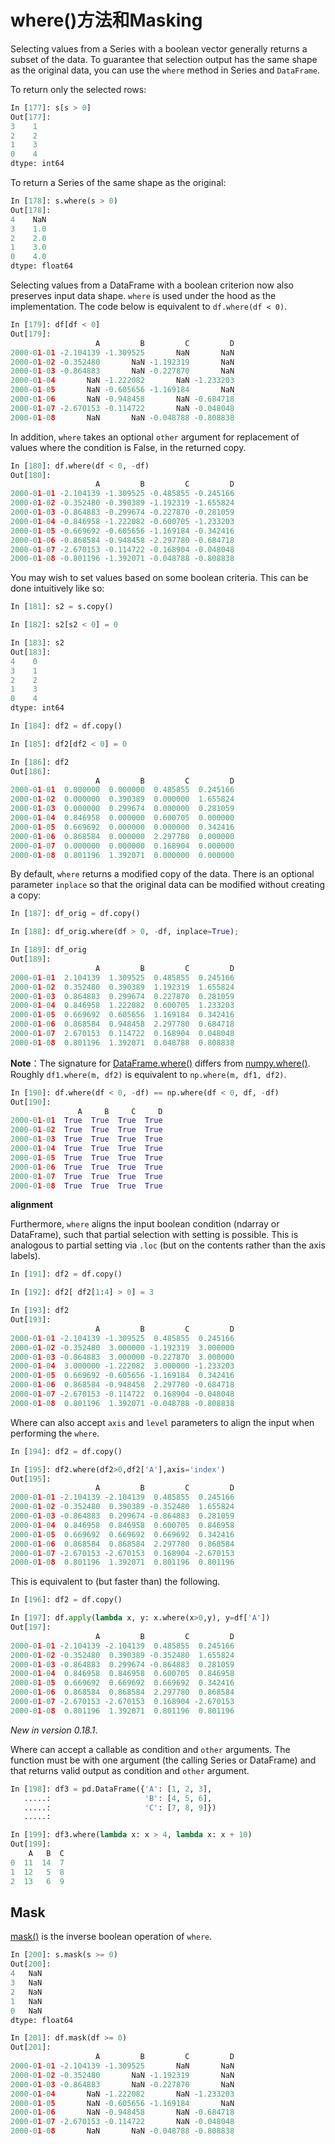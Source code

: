 # where()方法和Masking

Selecting values from a Series with a boolean vector generally returns a subset of the data. To guarantee that selection output has the same shape as the original data, you can use the ``where`` method in Series and ``DataFrame``.

To return only the selected rows:

```python
In [177]: s[s > 0]
Out[177]: 
3    1
2    2
1    3
0    4
dtype: int64
```

To return a Series of the same shape as the original:

```python
In [178]: s.where(s > 0)
Out[178]: 
4    NaN
3    1.0
2    2.0
1    3.0
0    4.0
dtype: float64
```

Selecting values from a DataFrame with a boolean criterion now also preserves input data shape. ``where`` is used under the hood as the implementation. The code below is equivalent to ``df.where(df < 0)``.

```python
In [179]: df[df < 0]
Out[179]: 
                   A         B         C         D
2000-01-01 -2.104139 -1.309525       NaN       NaN
2000-01-02 -0.352480       NaN -1.192319       NaN
2000-01-03 -0.864883       NaN -0.227870       NaN
2000-01-04       NaN -1.222082       NaN -1.233203
2000-01-05       NaN -0.605656 -1.169184       NaN
2000-01-06       NaN -0.948458       NaN -0.684718
2000-01-07 -2.670153 -0.114722       NaN -0.048048
2000-01-08       NaN       NaN -0.048788 -0.808838
```

In addition, ``where`` takes an optional ``other`` argument for replacement of values where the condition is False, in the returned copy.

```python
In [180]: df.where(df < 0, -df)
Out[180]: 
                   A         B         C         D
2000-01-01 -2.104139 -1.309525 -0.485855 -0.245166
2000-01-02 -0.352480 -0.390389 -1.192319 -1.655824
2000-01-03 -0.864883 -0.299674 -0.227870 -0.281059
2000-01-04 -0.846958 -1.222082 -0.600705 -1.233203
2000-01-05 -0.669692 -0.605656 -1.169184 -0.342416
2000-01-06 -0.868584 -0.948458 -2.297780 -0.684718
2000-01-07 -2.670153 -0.114722 -0.168904 -0.048048
2000-01-08 -0.801196 -1.392071 -0.048788 -0.808838
```

You may wish to set values based on some boolean criteria. This can be done intuitively like so:

```python
In [181]: s2 = s.copy()

In [182]: s2[s2 < 0] = 0

In [183]: s2
Out[183]: 
4    0
3    1
2    2
1    3
0    4
dtype: int64

In [184]: df2 = df.copy()

In [185]: df2[df2 < 0] = 0

In [186]: df2
Out[186]: 
                   A         B         C         D
2000-01-01  0.000000  0.000000  0.485855  0.245166
2000-01-02  0.000000  0.390389  0.000000  1.655824
2000-01-03  0.000000  0.299674  0.000000  0.281059
2000-01-04  0.846958  0.000000  0.600705  0.000000
2000-01-05  0.669692  0.000000  0.000000  0.342416
2000-01-06  0.868584  0.000000  2.297780  0.000000
2000-01-07  0.000000  0.000000  0.168904  0.000000
2000-01-08  0.801196  1.392071  0.000000  0.000000
```

By default, ``where`` returns a modified copy of the data. There is an optional parameter ``inplace`` so that the original data can be modified without creating a copy:

```python
In [187]: df_orig = df.copy()

In [188]: df_orig.where(df > 0, -df, inplace=True);

In [189]: df_orig
Out[189]: 
                   A         B         C         D
2000-01-01  2.104139  1.309525  0.485855  0.245166
2000-01-02  0.352480  0.390389  1.192319  1.655824
2000-01-03  0.864883  0.299674  0.227870  0.281059
2000-01-04  0.846958  1.222082  0.600705  1.233203
2000-01-05  0.669692  0.605656  1.169184  0.342416
2000-01-06  0.868584  0.948458  2.297780  0.684718
2000-01-07  2.670153  0.114722  0.168904  0.048048
2000-01-08  0.801196  1.392071  0.048788  0.808838
```

**Note**：The signature for [DataFrame.where()](http://pandas.pydata.org/pandas-docs/stable/generated/pandas.DataFrame.where.html#pandas.DataFrame.where) differs from [numpy.where()](https://docs.scipy.org/doc/numpy/reference/generated/numpy.where.html#numpy.where). Roughly ``df1.where(m, df2)`` is equivalent to ``np.where(m, df1, df2)``.

```python
In [190]: df.where(df < 0, -df) == np.where(df < 0, df, -df)
Out[190]: 
               A     B     C     D
2000-01-01  True  True  True  True
2000-01-02  True  True  True  True
2000-01-03  True  True  True  True
2000-01-04  True  True  True  True
2000-01-05  True  True  True  True
2000-01-06  True  True  True  True
2000-01-07  True  True  True  True
2000-01-08  True  True  True  True
```

**alignment**

Furthermore, ``where`` aligns the input boolean condition (ndarray or DataFrame), such that partial selection with setting is possible. This is analogous to partial setting via ``.loc`` (but on the contents rather than the axis labels).

```python
In [191]: df2 = df.copy()

In [192]: df2[ df2[1:4] > 0] = 3

In [193]: df2
Out[193]: 
                   A         B         C         D
2000-01-01 -2.104139 -1.309525  0.485855  0.245166
2000-01-02 -0.352480  3.000000 -1.192319  3.000000
2000-01-03 -0.864883  3.000000 -0.227870  3.000000
2000-01-04  3.000000 -1.222082  3.000000 -1.233203
2000-01-05  0.669692 -0.605656 -1.169184  0.342416
2000-01-06  0.868584 -0.948458  2.297780 -0.684718
2000-01-07 -2.670153 -0.114722  0.168904 -0.048048
2000-01-08  0.801196  1.392071 -0.048788 -0.808838
```

Where can also accept ``axis`` and ``level`` parameters to align the input when performing the ``where``.

```python
In [194]: df2 = df.copy()

In [195]: df2.where(df2>0,df2['A'],axis='index')
Out[195]: 
                   A         B         C         D
2000-01-01 -2.104139 -2.104139  0.485855  0.245166
2000-01-02 -0.352480  0.390389 -0.352480  1.655824
2000-01-03 -0.864883  0.299674 -0.864883  0.281059
2000-01-04  0.846958  0.846958  0.600705  0.846958
2000-01-05  0.669692  0.669692  0.669692  0.342416
2000-01-06  0.868584  0.868584  2.297780  0.868584
2000-01-07 -2.670153 -2.670153  0.168904 -2.670153
2000-01-08  0.801196  1.392071  0.801196  0.801196
```

This is equivalent to (but faster than) the following.

```python
In [196]: df2 = df.copy()

In [197]: df.apply(lambda x, y: x.where(x>0,y), y=df['A'])
Out[197]: 
                   A         B         C         D
2000-01-01 -2.104139 -2.104139  0.485855  0.245166
2000-01-02 -0.352480  0.390389 -0.352480  1.655824
2000-01-03 -0.864883  0.299674 -0.864883  0.281059
2000-01-04  0.846958  0.846958  0.600705  0.846958
2000-01-05  0.669692  0.669692  0.669692  0.342416
2000-01-06  0.868584  0.868584  2.297780  0.868584
2000-01-07 -2.670153 -2.670153  0.168904 -2.670153
2000-01-08  0.801196  1.392071  0.801196  0.801196
```

*New in version 0.18.1*.

Where can accept a callable as condition and ``other`` arguments. The function must be with one argument (the calling Series or DataFrame) and that returns valid output as condition and ``other`` argument.

```python
In [198]: df3 = pd.DataFrame({'A': [1, 2, 3],
   .....:                     'B': [4, 5, 6],
   .....:                     'C': [7, 8, 9]})
   .....: 

In [199]: df3.where(lambda x: x > 4, lambda x: x + 10)
Out[199]: 
    A   B  C
0  11  14  7
1  12   5  8
2  13   6  9
```

## Mask

[mask()](http://pandas.pydata.org/pandas-docs/stable/generated/pandas.DataFrame.mask.html#pandas.DataFrame.mask) is the inverse boolean operation of ``where``.

```python
In [200]: s.mask(s >= 0)
Out[200]: 
4   NaN
3   NaN
2   NaN
1   NaN
0   NaN
dtype: float64

In [201]: df.mask(df >= 0)
Out[201]: 
                   A         B         C         D
2000-01-01 -2.104139 -1.309525       NaN       NaN
2000-01-02 -0.352480       NaN -1.192319       NaN
2000-01-03 -0.864883       NaN -0.227870       NaN
2000-01-04       NaN -1.222082       NaN -1.233203
2000-01-05       NaN -0.605656 -1.169184       NaN
2000-01-06       NaN -0.948458       NaN -0.684718
2000-01-07 -2.670153 -0.114722       NaN -0.048048
2000-01-08       NaN       NaN -0.048788 -0.808838
```